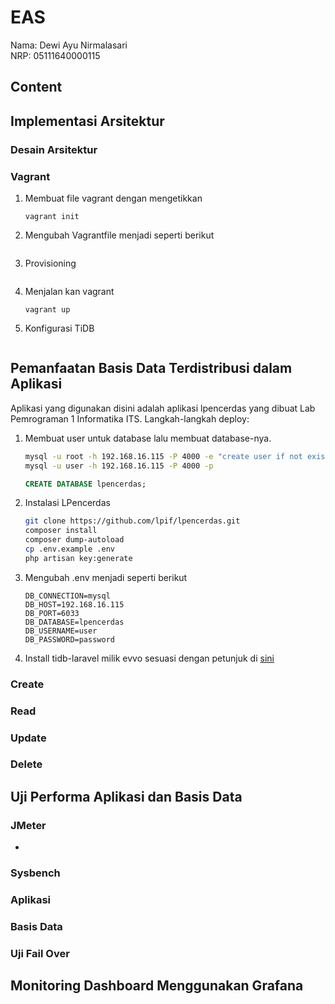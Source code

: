 # EAS
Nama: Dewi Ayu Nirmalasari<br>
NRP: 05111640000115

## Content
## Implementasi Arsitektur
### Desain Arsitektur
### Vagrant
1. Membuat file vagrant dengan mengetikkan
    ```
    vagrant init
    ```
2. Mengubah Vagrantfile menjadi seperti berikut
    ```
    ```
3. Provisioning
    ```
    ```

4. Menjalan kan vagrant
    ```
    vagrant up
    ```
5. Konfigurasi TiDB
    ```
    ```

## Pemanfaatan Basis Data Terdistribusi dalam Aplikasi
Aplikasi yang digunakan disini adalah aplikasi lpencerdas yang dibuat Lab Pemrograman 1 Informatika ITS. Langkah-langkah deploy:
1. Membuat user untuk database lalu membuat database-nya.
    ```sh    
    mysql -u root -h 192.168.16.115 -P 4000 -e "create user if not exists 'user'@'%' identified by 'password'; grant all privileges on lpencerdas.* to 'user'@'%'; flush privileges;";
    mysql -u user -h 192.168.16.115 -P 4000 -p
    ```
    ```sql
    CREATE DATABASE lpencerdas;
    ```

2. Instalasi LPencerdas
    ```sh
    git clone https://github.com/lpif/lpencerdas.git
    composer install
    composer dump-autoload
    cp .env.example .env
    php artisan key:generate
    ```

3. Mengubah .env menjadi seperti berikut
    ```
    DB_CONNECTION=mysql
    DB_HOST=192.168.16.115
    DB_PORT=6033
    DB_DATABASE=lpencerdas
    DB_USERNAME=user
    DB_PASSWORD=password
    ```

4. Install tidb-laravel milik evvo sesuasi dengan petunjuk di [sini](https://github.com/evvo/tidb-laravel)

### Create

### Read
### Update
### Delete
## Uji Performa Aplikasi dan Basis Data
### JMeter
* 
### Sysbench
### Aplikasi
### Basis Data
### Uji Fail Over

## Monitoring Dashboard Menggunakan Grafana
